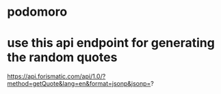 # podomoro

# use this api endpoint for generating the random quotes
https://api.forismatic.com/api/1.0/?method=getQuote&lang=en&format=jsonp&jsonp=?